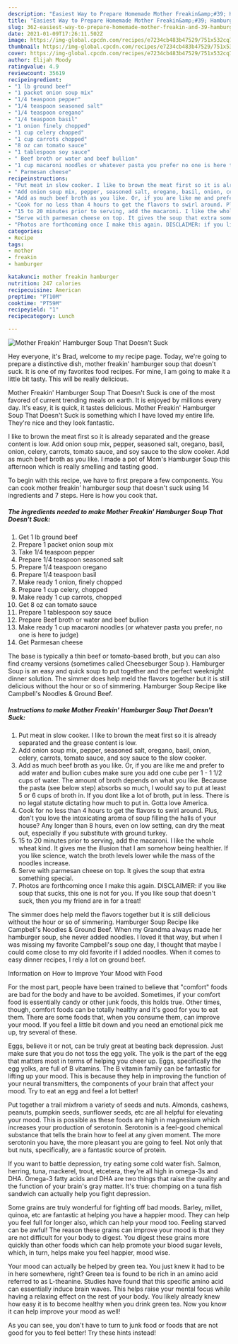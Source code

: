 ```yaml
---
description: "Easiest Way to Prepare Homemade Mother Freakin&amp;#39; Hamburger Soup That Doesn&amp;#39;t Suck"
title: "Easiest Way to Prepare Homemade Mother Freakin&amp;#39; Hamburger Soup That Doesn&amp;#39;t Suck"
slug: 362-easiest-way-to-prepare-homemade-mother-freakin-and-39-hamburger-soup-that-doesn-and-39-t-suck
date: 2021-01-09T17:26:11.502Z
image: https://img-global.cpcdn.com/recipes/e7234cb483b47529/751x532cq70/mother-freakin-hamburger-soup-that-doesnt-suck-recipe-main-photo.jpg
thumbnail: https://img-global.cpcdn.com/recipes/e7234cb483b47529/751x532cq70/mother-freakin-hamburger-soup-that-doesnt-suck-recipe-main-photo.jpg
cover: https://img-global.cpcdn.com/recipes/e7234cb483b47529/751x532cq70/mother-freakin-hamburger-soup-that-doesnt-suck-recipe-main-photo.jpg
author: Elijah Moody
ratingvalue: 4.9
reviewcount: 35619
recipeingredient:
- "1 lb ground beef"
- "1 packet onion soup mix"
- "1/4 teaspoon pepper"
- "1/4 teaspoon seasoned salt"
- "1/4 teaspoon oregano"
- "1/4 teaspoon basil"
- "1 onion finely chopped"
- "1 cup celery chopped"
- "1 cup carrots chopped"
- "8 oz can tomato sauce"
- "1 tablespoon soy sauce"
- " Beef broth or water and beef bullion"
- "1 cup macaroni noodles or whatever pasta you prefer no one is here to judge"
- " Parmesan cheese"
recipeinstructions:
- "Put meat in slow cooker. I like to brown the meat first so it is already separated and the grease content is low."
- "Add onion soup mix, pepper, seasoned salt, oregano, basil, onion, celery, carrots, tomato sauce, and soy sauce to the slow cooker."
- "Add as much beef broth as you like. Or, if you are like me and prefer to add water and bullion cubes make sure you add one cube per 1 - 1 1/2 cups of water. The amount of broth depends on what you like. Because the pasta (see below step) absorbs so much, I would say to put at least 5 or 6 cups of broth in. If you dont like a lot of broth, put in less. There is no legal statute dictating how much to put in. Gotta love America."
- "Cook for no less than 4 hours to get the flavors to swirl around. Plus, don&#39;t you love the intoxicating aroma of soup filling the halls of your house? Any longer than 8 hours, even on low setting, can dry the meat out, especially if you substitute with ground turkey."
- "15 to 20 minutes prior to serving, add the macaroni. I like the whole wheat kind. It gives me the illusion that I am somehow being healthier. If you like science, watch the broth levels lower while the mass of the noodles increase."
- "Serve with parmesan cheese on top. It gives the soup that extra something special."
- "Photos are forthcoming once I make this again. DISCLAIMER: if you like soup that sucks, this one is not for you. If you like soup that doesn&#39;t suck, then you my friend are in for a treat!"
categories:
- Recipe
tags:
- mother
- freakin
- hamburger

katakunci: mother freakin hamburger 
nutrition: 247 calories
recipecuisine: American
preptime: "PT10M"
cooktime: "PT59M"
recipeyield: "1"
recipecategory: Lunch

---
```



![Mother Freakin&#39; Hamburger Soup That Doesn&#39;t Suck](https://img-global.cpcdn.com/recipes/e7234cb483b47529/751x532cq70/mother-freakin-hamburger-soup-that-doesnt-suck-recipe-main-photo.jpg)

Hey everyone, it's Brad, welcome to my recipe page. Today, we're going to prepare a distinctive dish, mother freakin&#39; hamburger soup that doesn&#39;t suck. It is one of my favorites food recipes. For mine, I am going to make it a little bit tasty. This will be really delicious.

Mother Freakin&#39; Hamburger Soup That Doesn&#39;t Suck is one of the most favored of current trending meals on earth. It is enjoyed by millions every day. It's easy, it is quick, it tastes delicious. Mother Freakin&#39; Hamburger Soup That Doesn&#39;t Suck is something which I have loved my entire life. They're nice and they look fantastic.

I like to brown the meat first so it is already separated and the grease content is low. Add onion soup mix, pepper, seasoned salt, oregano, basil, onion, celery, carrots, tomato sauce, and soy sauce to the slow cooker. Add as much beef broth as you like. I made a pot of Mom&#39;s Hamburger Soup this afternoon which is really smelling and tasting good.


To begin with this recipe, we have to first prepare a few components. You can cook mother freakin&#39; hamburger soup that doesn&#39;t suck using 14 ingredients and 7 steps. Here is how you cook that.

<!--inarticleads1-->

##### The ingredients needed to make Mother Freakin&#39; Hamburger Soup That Doesn&#39;t Suck:

1. Get 1 lb ground beef
1. Prepare 1 packet onion soup mix
1. Take 1/4 teaspoon pepper
1. Prepare 1/4 teaspoon seasoned salt
1. Prepare 1/4 teaspoon oregano
1. Prepare 1/4 teaspoon basil
1. Make ready 1 onion, finely chopped
1. Prepare 1 cup celery, chopped
1. Make ready 1 cup carrots, chopped
1. Get 8 oz can tomato sauce
1. Prepare 1 tablespoon soy sauce
1. Prepare  Beef broth or water and beef bullion
1. Make ready 1 cup macaroni noodles (or whatever pasta you prefer, no one is here to judge)
1. Get  Parmesan cheese


The base is typically a thin beef or tomato-based broth, but you can also find creamy versions (sometimes called Cheeseburger Soup ). Hamburger Soup is an easy and quick soup to put together and the perfect weeknight dinner solution. The simmer does help meld the flavors together but it is still delicious without the hour or so of simmering. Hamburger Soup Recipe like Campbell&#39;s Noodles &amp; Ground Beef. 

<!--inarticleads2-->

##### Instructions to make Mother Freakin&#39; Hamburger Soup That Doesn&#39;t Suck:

1. Put meat in slow cooker. I like to brown the meat first so it is already separated and the grease content is low.
1. Add onion soup mix, pepper, seasoned salt, oregano, basil, onion, celery, carrots, tomato sauce, and soy sauce to the slow cooker.
1. Add as much beef broth as you like. Or, if you are like me and prefer to add water and bullion cubes make sure you add one cube per 1 - 1 1/2 cups of water. The amount of broth depends on what you like. Because the pasta (see below step) absorbs so much, I would say to put at least 5 or 6 cups of broth in. If you dont like a lot of broth, put in less. There is no legal statute dictating how much to put in. Gotta love America.
1. Cook for no less than 4 hours to get the flavors to swirl around. Plus, don&#39;t you love the intoxicating aroma of soup filling the halls of your house? Any longer than 8 hours, even on low setting, can dry the meat out, especially if you substitute with ground turkey.
1. 15 to 20 minutes prior to serving, add the macaroni. I like the whole wheat kind. It gives me the illusion that I am somehow being healthier. If you like science, watch the broth levels lower while the mass of the noodles increase.
1. Serve with parmesan cheese on top. It gives the soup that extra something special.
1. Photos are forthcoming once I make this again. DISCLAIMER: if you like soup that sucks, this one is not for you. If you like soup that doesn&#39;t suck, then you my friend are in for a treat!


The simmer does help meld the flavors together but it is still delicious without the hour or so of simmering. Hamburger Soup Recipe like Campbell&#39;s Noodles &amp; Ground Beef. When my Grandma always made her hamburger soup, she never added noodles. I loved it that way, but when I was missing my favorite Campbell&#39;s soup one day, I thought that maybe I could come close to my old favorite if I added noodles. When it comes to easy dinner recipes, I rely a lot on ground beef. 

Information on How to Improve Your Mood with Food


For the most part, people have been trained to believe that "comfort" foods are bad for the body and have to be avoided. Sometimes, if your comfort food is essentially candy or other junk foods, this holds true. Other times, though, comfort foods can be totally healthy and it's good for you to eat them. There are some foods that, when you consume them, can improve your mood. If you feel a little bit down and you need an emotional pick me up, try several of these.

Eggs, believe it or not, can be truly great at beating back depression. Just make sure that you do not toss the egg yolk. The yolk is the part of the egg that matters most in terms of helping you cheer up. Eggs, specifically the egg yolks, are full of B vitamins. The B vitamin family can be fantastic for lifting up your mood. This is because they help in improving the function of your neural transmitters, the components of your brain that affect your mood. Try to eat an egg and feel a lot better!

Put together a trail mixfrom a variety of seeds and nuts. Almonds, cashews, peanuts, pumpkin seeds, sunflower seeds, etc are all helpful for elevating your mood. This is possible as these foods are high in magnesium which increases your production of serotonin. Serotonin is a feel-good chemical substance that tells the brain how to feel at any given moment. The more serotonin you have, the more pleasant you are going to feel. Not only that but nuts, specifically, are a fantastic source of protein.

If you want to battle depression, try eating some cold water fish. Salmon, herring, tuna, mackerel, trout, etcetera, they're all high in omega-3s and DHA. Omega-3 fatty acids and DHA are two things that raise the quality and the function of your brain's gray matter. It's true: chomping on a tuna fish sandwich can actually help you fight depression. 

Some grains are truly wonderful for fighting off bad moods. Barley, millet, quinoa, etc are fantastic at helping you have a happier mood. They can help you feel full for longer also, which can help your mood too. Feeling starved can be awful! The reason these grains can improve your mood is that they are not difficult for your body to digest. You digest these grains more quickly than other foods which can help promote your blood sugar levels, which, in turn, helps make you feel happier, mood wise.

Your mood can actually be helped by green tea. You just knew it had to be in here somewhere, right? Green tea is found to be rich in an amino acid referred to as L-theanine. Studies have found that this specific amino acid can essentially induce brain waves. This helps raise your mental focus while having a relaxing effect on the rest of your body. You likely already knew how easy it is to become healthy when you drink green tea. Now you know it can help improve your mood as well!

As you can see, you don't have to turn to junk food or foods that are not good for you to feel better! Try  these hints  instead!

